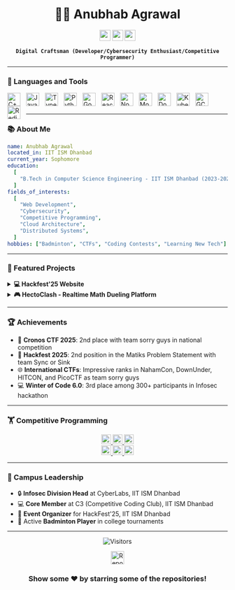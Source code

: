 <div align="center">
  
# 👨‍💻 Anubhab Agrawal

<a href="mailto:aanubhaw0@gmail.com"><img src="https://img.shields.io/badge/-aanubhaw0@gmail.com-c14438?style=flat-square&logo=Gmail&logoColor=white&link=mailto:aanubhaw0@gmail.com" height="25"></a>
<a href="https://linkedin.com/in/anubhab-agrawal-898872288"><img src="https://img.shields.io/badge/-Anubhab_Agrawal-0072b1?style=flat-square&logo=Linkedin&logoColor=white&link=https://linkedin.com/in/anubhab-agrawal-898872288" height="25"></a>
<a href="https://github.com/Anubhaw6557"><img src="https://img.shields.io/github/followers/Anubhaw6557?label=follow&style=social" height="25"></a>

**`Digital Craftsman (Developer/Cybersecurity Enthusiast/Competitive Programmer)`**

</div>

---

### 🧰 Languages and Tools

<img align="left" alt="C++" width="30px" style="padding-right:10px;" src="https://cdn.jsdelivr.net/gh/devicons/devicon/icons/cplusplus/cplusplus-original.svg" />
<img align="left" alt="JavaScript" width="30px" style="padding-right:10px;" src="https://cdn.jsdelivr.net/gh/devicons/devicon/icons/javascript/javascript-original.svg" />
<img align="left" alt="TypeScript" width="30px" style="padding-right:10px;" src="https://cdn.jsdelivr.net/gh/devicons/devicon/icons/typescript/typescript-original.svg" />
<img align="left" alt="Python" width="30px" style="padding-right:10px;" src="https://cdn.jsdelivr.net/gh/devicons/devicon/icons/python/python-original.svg" />
<img align="left" alt="Go" width="30px" style="padding-right:10px;" src="https://cdn.jsdelivr.net/gh/devicons/devicon/icons/go/go-original-wordmark.svg" />
<img align="left" alt="React" width="30px" style="padding-right:10px;" src="https://cdn.jsdelivr.net/gh/devicons/devicon/icons/react/react-original.svg" />
<img align="left" alt="NodeJS" width="30px" style="padding-right:10px;" src="https://cdn.jsdelivr.net/gh/devicons/devicon/icons/nodejs/nodejs-original.svg" />
<img align="left" alt="MongoDB" width="30px" style="padding-right:10px;" src="https://cdn.jsdelivr.net/gh/devicons/devicon/icons/mongodb/mongodb-original.svg" />
<img align="left" alt="Docker" width="30px" style="padding-right:10px;" src="https://cdn.jsdelivr.net/gh/devicons/devicon/icons/docker/docker-original.svg" />
<img align="left" alt="Kubernetes" width="30px" style="padding-right:10px;" src="https://cdn.jsdelivr.net/gh/devicons/devicon/icons/kubernetes/kubernetes-plain.svg" />
<img align="left" alt="GCP" width="30px" style="padding-right:10px;" src="https://cdn.jsdelivr.net/gh/devicons/devicon/icons/googlecloud/googlecloud-original.svg" />
<img align="left" alt="Redis" width="30px" style="padding-right:10px;" src="https://cdn.jsdelivr.net/gh/devicons/devicon/icons/redis/redis-original.svg" />
<br />
<br />

---

### 📚 About Me

```yaml
name: Anubhab Agrawal
located_in: IIT ISM Dhanbad
current_year: Sophomore
education:
  [
    "B.Tech in Computer Science Engineering - IIT ISM Dhanbad (2023-2027)",
  ]
fields_of_interests:
  [
    "Web Development",
    "Cybersecurity",
    "Competitive Programming",
    "Cloud Architecture",
    "Distributed Systems",
  ]
hobbies: ["Badminton", "CTFs", "Coding Contests", "Learning New Tech"]
```

---

### 🚀 Featured Projects

<details>
  <summary><b>💻 Hackfest'25 Website</b></summary>
  
  <table>
    <tr>
      <td>
        <img src="https://cdn.jsdelivr.net/gh/devicons/devicon/icons/react/react-original.svg" width="20"> React
      </td>
      <td>
        <img src="https://cdn.jsdelivr.net/gh/devicons/devicon/icons/express/express-original.svg" width="20"> Express
      </td>
      <td>
        <img src="https://cdn.jsdelivr.net/gh/devicons/devicon/icons/mongodb/mongodb-original.svg" width="20"> MongoDB
      </td>
      <td>
        <img src="https://cdn.jsdelivr.net/gh/devicons/devicon/icons/tailwindcss/tailwindcss-plain.svg" width="20"> Tailwind
      </td>
    </tr>
  </table>
  
  - 🚀 Built & deployed platform serving **500+ participants** and **30 team members**
  - ⚡ Engineered registration system with automated email workflows, reducing manual work by **90%**
  - 🔒 Developed secure admin dashboard with QR-based authentication
  - 📋 Designed responsive team directory managing **150+ team profiles**
  
  [<img src="https://img.shields.io/badge/-View%20Code-black?style=for-the-badge&logo=github" width="100">](https://github.com/Anubhaw6557/Hackfest-25-Backend)
</details>

<details>
  <summary><b>🎮 HectoClash - Realtime Math Dueling Platform</b></summary>
  
  <table>
    <tr>
      <td>
        <img src="https://cdn.jsdelivr.net/gh/devicons/devicon/icons/react/react-original.svg" width="20"> React
      </td>
      <td>
        <img src="https://cdn.jsdelivr.net/gh/devicons/devicon/icons/go/go-original.svg" width="20"> Go
      </td>
      <td>
        <img src="https://cdn.jsdelivr.net/gh/devicons/devicon/icons/redis/redis-original.svg" width="20"> Redis
      </td>
      <td>
        <img src="https://cdn.jsdelivr.net/gh/devicons/devicon/icons/mongodb/mongodb-original.svg" width="20"> MongoDB
      </td>
    </tr>
    <tr>
      <td>
        <img src="https://cdn.jsdelivr.net/gh/devicons/devicon/icons/kubernetes/kubernetes-plain.svg" width="20"> Kubernetes
      </td>
      <td>
        <img src="https://cdn.jsdelivr.net/gh/devicons/devicon/icons/docker/docker-original.svg" width="20"> Docker
      </td>
      <td colspan="2">
        <img src="https://cdn.jsdelivr.net/gh/devicons/devicon/icons/tailwindcss/tailwindcss-plain.svg" width="20"> Tailwind CSS
      </td>
    </tr>
  </table>
  
  - 🏆 Led development of platform that secured **2nd place** in Hackfest 2025
  - ☁️ Designed Kubernetes architecture supporting **10,000+ concurrent connections**
  - ⏱️ Optimized Redis pub/sub system with **<100ms latency**
  - 🤝 Implemented Elo-based matchmaking system
  - 📊 Built live leaderboard & spectator mode for **1,000+ viewers**
  
  [<img src="https://img.shields.io/badge/-View%20Code-black?style=for-the-badge&logo=github" width="100">](https://github.com/Anubhaw6557/HectoClash)
</details>

---

### 🏆 Achievements

- 🔐 **Cronos CTF 2025**: 2nd place with team sorry guys in national competition
- 🚀 **Hackfest 2025**: 2nd position in the Matiks Problem Statement with team Sync or Sink
- 🌐 **International CTFs**: Impressive ranks in NahamCon, DownUnder, HITCON, and PicoCTF as team sorry guys
- 💻 **Winter of Code 6.0**: 3rd place among 300+ participants in Infosec hackathon

---

### 🏋️ Competitive Programming

<div align="center">
  
  <a href="https://codeforces.com/profile/SPYD3R">
    <img src="https://img.shields.io/badge/Codeforces-SPYD3R-red?style=flat&logo=codeforces" alt="Codeforces" height="22"/>
    <img src="https://img.shields.io/badge/Rating-1391_Pupil-blue?style=flat" alt="CF Rating" height="22"/>
    <img src="https://img.shields.io/badge/Problems-200+-green?style=flat" alt="CF Problems" height="22"/>
  </a>
  <br/>
  <a href="https://www.codechef.com/users/spyder_1212">
    <img src="https://img.shields.io/badge/CodeChef-spyder-brown?style=flat&logo=codechef" alt="CodeChef" height="22"/>
    <img src="https://img.shields.io/badge/Rating-1212_(3★)-yellow?style=flat" alt="CC Rating" height="22"/>
    <img src="https://img.shields.io/badge/Problems-50+-green?style=flat" alt="CC Problems" height="22"/>
  </a>
  
</div>

---

### 🤝 Campus Leadership

- 🔒 **Infosec Division Head** at CyberLabs, IIT ISM Dhanbad
- 💻 **Core Member** at C3 (Competitive Coding Club), IIT ISM Dhanbad
- 🚀 **Event Organizer** for HackFest'25, IIT ISM Dhanbad
- 🏸 Active **Badminton Player** in college tournaments

---

<div align="center">
  
  ![Visitors](https://visitor-badge.laobi.icu/badge?page_id=Anubhaw6557.Anubhaw6557)
  
  <a href="https://github.com/Anubhaw6557?tab=repositories">
    <img src="https://img.shields.io/badge/-Check%20Out%20My%20Repos-green?style=for-the-badge" alt="Repositories" height="30"/>
  </a>
  
  ### Show some ❤️ by starring some of the repositories!
  
</div>
